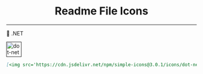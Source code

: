 <h1 align="center">Readme File Icons</h1>

---

📌 .NET <br>

[<img src='https://cdn.jsdelivr.net/npm/simple-icons@3.0.1/icons/dot-net.svg' alt='dot-net' height='40'>]() 

```md
[<img src='https://cdn.jsdelivr.net/npm/simple-icons@3.0.1/icons/dot-net.svg' alt='dot-net' height='40'>]()
```

